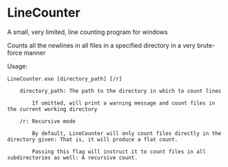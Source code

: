 # LineCounter
A small, very limited, line counting program for windows

Counts all the newlines in all files in a specified directory in a very brute-force manner

Usage: 

    LineCounter.exe [directory_path] [/r]

        directory_path: The path to the directory in which to count lines
    
            If omitted, will print a warning message and count files in the current working directory
        
        /r: Recursive mode
    
            By default, LineCounter will only count files directly in the directory given: That is, it will produce a flat count.
        
            Passing this flag will instruct it to count files in all subdirectories as well: A recursive count.
        
